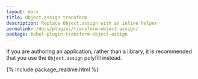 ```yaml
---
layout: docs
title: Object.assign transform
description: Replace Object.assign with an inline helper
permalink: /docs/plugins/transform-object-assign/
package: babel-plugin-transform-object-assign
---
```


If you are authoring an application, rather than a library, it is recommended that you use the `Object.assign` polyfill instead.

{% include package_readme.html %}

